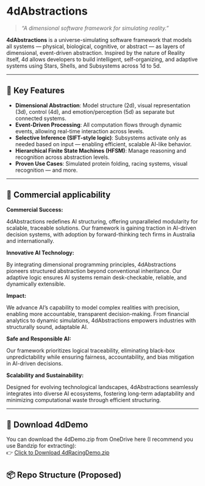 # 4dAbstractions

> *“A dimensional software framework for simulating reality.”*

**4dAbstractions** is a universe-simulating software framework that models all systems — physical, biological, cognitive, or abstract — as layers of dimensional, event-driven abstraction. Inspired by the nature of Reality itself, 4d allows developers to build intelligent, self-organizing, and adaptive systems using Stars, Shells, and Subsystems across 1d to 5d.

---

## 🧠 Key Features

- **Dimensional Abstraction**: Model structure (2d), visual representation (3d), control (4d), and emotion/perception (5d) as separate but connected systems.
- **Event-Driven Processing**: All computation flows through dynamic events, allowing real-time interaction across levels.
- **Selective Inference (SIFT-style logic)**: Subsystems activate only as needed based on input — enabling efficient, scalable AI-like behavior.
- **Hierarchical Finite State Machines (HFSM)**: Manage reasoning and recognition across abstraction levels.
- **Proven Use Cases**: Simulated protein folding, racing systems, visual recognition — and more.

---
## 🧠 Commercial applicability

**Commercial Success:**

4dAbstractions redefines AI structuring, offering unparalleled modularity for scalable, traceable solutions. Our framework is gaining traction in AI-driven decision systems, with adoption by forward-thinking tech firms in Australia and internationally.

**Innovative AI Technology:**

By integrating dimensional programming principles, 4dAbstractions pioneers structured abstraction beyond conventional inheritance. Our adaptive logic ensures AI systems remain desk-checkable, reliable, and dynamically extensible.

**Impact:**

We advance AI’s capability to model complex realities with precision, enabling more accountable, transparent decision-making. From financial analytics to dynamic simulations, 4dAbstractions empowers industries with structurally sound, adaptable AI.

**Safe and Responsible AI:**

Our framework prioritizes logical traceability, eliminating black-box unpredictability while ensuring fairness, accountability, and bias mitigation in AI-driven decisions.

**Scalability and Sustainability:**

Designed for evolving technological landscapes, 4dAbstractions seamlessly integrates into diverse AI ecosystems, fostering long-term adaptability and minimizing computational waste through efficient structuring.

---
## 🔽 Download 4dDemo

You can download the 4dDemo.zip from OneDrive here (I recommend you use Bandzip for extracting):  
👉 [Click to Download 4dRacingDemo.zip](https://1drv.ms/u/s!AkkAzGDByUeBrKhC3XVcUtE6dRZM_Q?e=J7P7NV)
## 📦 Repo Structure (Proposed)

